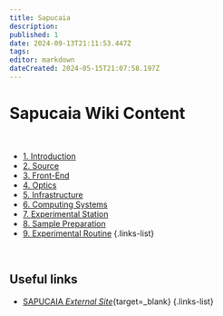 ```yaml
---
title: Sapucaia
description: 
published: 1
date: 2024-09-13T21:11:53.447Z
tags: 
editor: markdown
dateCreated: 2024-05-15T21:07:58.197Z
---
```


# Sapucaia Wiki Content
<br>

- [1. Introduction](/Beamlines/Sapucaia/spu_intro)
- [2. Source](/Beamlines/Sapucaia/spu_source)
- [3. Front-End](/Beamlines/Sapucaia/spu_frontend)
- [4. Optics](/Beamlines/Sapucaia/spu_optics)
- [5. Infrastructure](/Beamlines/Sapucaia/spu_infra)
- [6. Computing Systems](/Beamlines/Sapucaia/spu_comp_systems)
- [7. Experimental Station](/Beamlines/Sapucaia/spu_exp_station)
- [8. Sample Preparation](/Beamlines/Sapucaia/spu_sample_prep)
- [9. Experimental Routine](/Beamlines/Sapucaia/spu_exp_routine)
{.links-list}

<br>

## Useful links

- [SAPUCAIA *External Site*](https://lnls.cnpem.br/grupos/sapucaia/){target=_blank}
{.links-list}